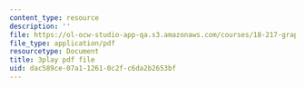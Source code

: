 ```yaml
---
content_type: resource
description: ''
file: https://ol-ocw-studio-app-qa.s3.amazonaws.com/courses/18-217-graph-theory-and-additive-combinatorics-fall-2019/dac589ce07a112610c2fc6da2b2653bf_nCWwhF0TkVI.pdf
file_type: application/pdf
resourcetype: Document
title: 3play pdf file
uid: dac589ce-07a1-1261-0c2f-c6da2b2653bf
---
```

